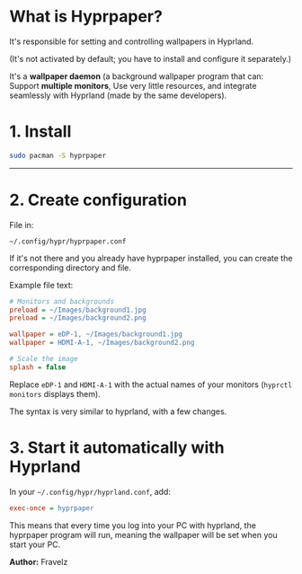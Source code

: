 # What is Hyprpaper?
It's responsible for setting and controlling wallpapers in Hyprland.

(It's not activated by default; you have to install and configure it separately.)

It's a **wallpaper daemon** (a background wallpaper program that can: Support **multiple monitors**, Use very little resources, and integrate seamlessly with Hyprland (made by the same developers).

# 1. Install

```bash
sudo pacman -S hyprpaper
```

---

# 2. Create configuration

File in:

```
~/.config/hypr/hyprpaper.conf
```
If it's not there and you already have hyprpaper installed, you can create the corresponding directory and file.

Example file text:

```ini
# Monitors and backgrounds
preload = ~/Images/background1.jpg
preload = ~/Images/background2.png

wallpaper = eDP-1, ~/Images/background1.jpg
wallpaper = HDMI-A-1, ~/Images/background2.png

# Scale the image
splash = false
```

Replace `eDP-1` and `HDMI-A-1` with the actual names of your monitors (`hyprctl monitors` displays them).

The syntax is very similar to hyprland, with a few changes.

# 3. Start it automatically with Hyprland

In your `~/.config/hypr/hyprland.conf`, add:

```ini
exec-once = hyprpaper
```

This means that every time you log into your PC with hyprland, the hyprpaper program will run, meaning the wallpaper will be set when you start your PC.

**Author:** Fravelz

